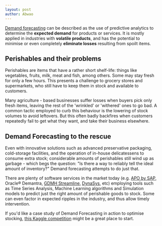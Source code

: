 ```yaml
---
layout: post
author: Abwao
---
```

[Demand forecasting](https://en.wikipedia.org/wiki/Demand_forecasting) can be described as the use of predictive analytics to determine the **expected demand** for products or services. It is mostly applied in industries with **volatile products**, and has the potential to minimise or even completely **eliminate losses** resulting from spoilt items.

## Perishables and their problems
Perishables are items that have a rather short shelf-life: things like vegetables, fruits, milk, meat and fish, among others. Some may stay fresh for only a few hours. This presents a challenge to grocery stores and supermarkets, who still have to keep them in stock and available to customers.

Many agriculture - based businesses suffer losses when buyers pick only fresh items, leaving the rest of the 'wrinkled' or 'withered' ones to go bad. A common tactic employed to curb this behaviour is the lowering of stock volumes to avoid leftovers. But this often badly backfires when customers repeatedly fail to get what they want, and take their business elsewhere.

## Demand Forecasting to the rescue 
Even with innovative solutions such as advanced preservative packaging, cold-storage facilities, and the operation of in-house delicatessens to consume extra stock; considerable amounts of perishables still wind up as garbage - which begs the question: "Is there a way to reliably tell the ideal amount of inventory?" Demand forecasting attempts to do just that.

There are plenty of software services in the market today (e.g. [APO by SAP](https://blogs.sap.com/2015/09/27/sap-apo-general-overview/), Oracle® Demantra, [GDMH Streamline](https://gmdhsoftware.com/demand-planning-software?utm_source=capterra), [DynaSys](https://www.dys.com/demand-planning), etc) employing tools such as Time Series Analysis, Machine Learning algorithms and Simulation models to predict just the right amount of perishable goods to stock. Some can even factor in expected ripples in the industry, and thus allow timely intervention. 

If you'd like a case study of Demand Forecasting in action to optimise stocking, [this Kaggle competition](https://www.kaggle.com/c/favorita-grocery-sales-forecasting) might be a great place to start.
